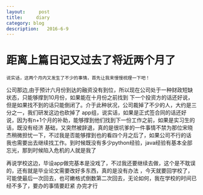```yaml
---
layout:     post
title:     diary
category: blog
description:   2016-6-9
---
```


# 距离上篇日记又过去了将近两个月了
    说实话，这两个月内又发生了不少的事情，首先让我来慢慢梳理一下吧！
公司那边,由于预计六月份到达的融资没有到位，所以现在公司处于一种财政短缺状态，只能够撑到10月份，如果能在十月份之前找到
下一个投资方的话还好说，但是如果找不到的话只能倒闭了。介于此种状况，公司裁掉了不少的人，大约是三分之一，我们研发这边也砍掉了
app组，说实话，如果是正式签合同的话还好说，因为有n+1个月的补助，能够撑到他们找到下一份工作之前，如果是实习生的话，既没有经济
基础，又突然被辞退，真的是很坑爹的一件事情不禁为那位宋晓杰稍微担忧一下，不过我是否能够撑到也的看四个月之后了，如果公司不行的话
我也需要出去继续找工作。到时候既没有多少python经验，java经验有基本全部忘光，那到时候陷入危机的人就是我了

再说学校这边，毕设app做完基本是没戏了，不过我还要继续去做，这个是不耽误的，还有就是毕业论文需要改好多东西，真的是没有办法
，今天就要回学校了，可能使最后一次回去，也可嫩格式倒数第二次回去，无论如何，我在学校的时间已经不多了，要办的事情要赶紧
办完才行